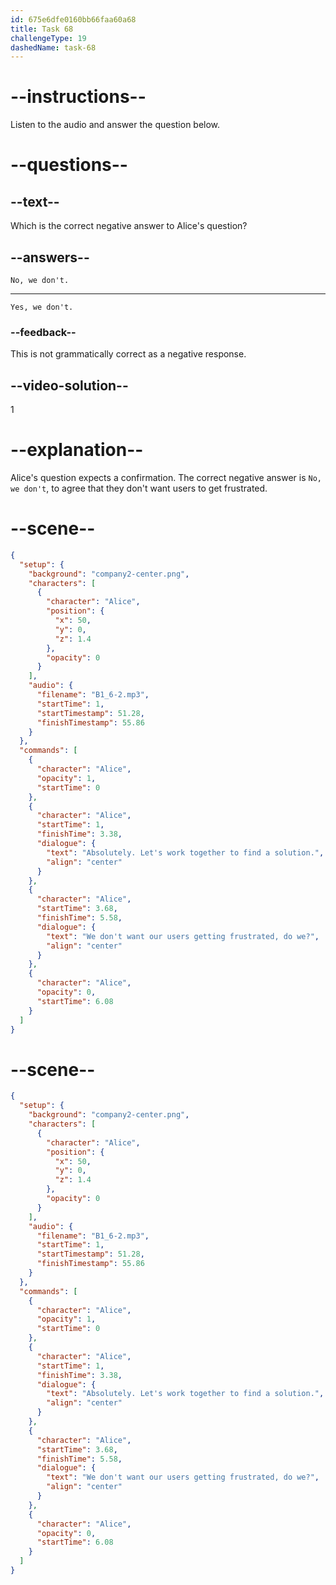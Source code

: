 ```yaml
---
id: 675e6dfe0160bb66faa60a68
title: Task 68
challengeType: 19
dashedName: task-68
---
```


<!-- SPEAKING -->

<!-- (audio) Alice: Absolutely. Let's work together to find a solution. We don't want our users getting frustrated, do we? -->

# --instructions--

Listen to the audio and answer the question below.

# --questions--

## --text--

Which is the correct negative answer to Alice's question?

## --answers--

`No, we don't.`

---

`Yes, we don't.`

### --feedback--

This is not grammatically correct as a negative response.

## --video-solution--

1

# --explanation--

Alice's question expects a confirmation. The correct negative answer is `No, we don't`, to agree that they don't want users to get frustrated.

# --scene--

```json
{
  "setup": {
    "background": "company2-center.png",
    "characters": [
      {
        "character": "Alice",
        "position": {
          "x": 50,
          "y": 0,
          "z": 1.4
        },
        "opacity": 0
      }
    ],
    "audio": {
      "filename": "B1_6-2.mp3",
      "startTime": 1,
      "startTimestamp": 51.28,
      "finishTimestamp": 55.86
    }
  },
  "commands": [
    {
      "character": "Alice",
      "opacity": 1,
      "startTime": 0
    },
    {
      "character": "Alice",
      "startTime": 1,
      "finishTime": 3.38,
      "dialogue": {
        "text": "Absolutely. Let's work together to find a solution.",
        "align": "center"
      }
    },
    {
      "character": "Alice",
      "startTime": 3.68,
      "finishTime": 5.58,
      "dialogue": {
        "text": "We don't want our users getting frustrated, do we?",
        "align": "center"
      }
    },
    {
      "character": "Alice",
      "opacity": 0,
      "startTime": 6.08
    }
  ]
}
```

# --scene--

```json
{
  "setup": {
    "background": "company2-center.png",
    "characters": [
      {
        "character": "Alice",
        "position": {
          "x": 50,
          "y": 0,
          "z": 1.4
        },
        "opacity": 0
      }
    ],
    "audio": {
      "filename": "B1_6-2.mp3",
      "startTime": 1,
      "startTimestamp": 51.28,
      "finishTimestamp": 55.86
    }
  },
  "commands": [
    {
      "character": "Alice",
      "opacity": 1,
      "startTime": 0
    },
    {
      "character": "Alice",
      "startTime": 1,
      "finishTime": 3.38,
      "dialogue": {
        "text": "Absolutely. Let's work together to find a solution.",
        "align": "center"
      }
    },
    {
      "character": "Alice",
      "startTime": 3.68,
      "finishTime": 5.58,
      "dialogue": {
        "text": "We don't want our users getting frustrated, do we?",
        "align": "center"
      }
    },
    {
      "character": "Alice",
      "opacity": 0,
      "startTime": 6.08
    }
  ]
}
```

